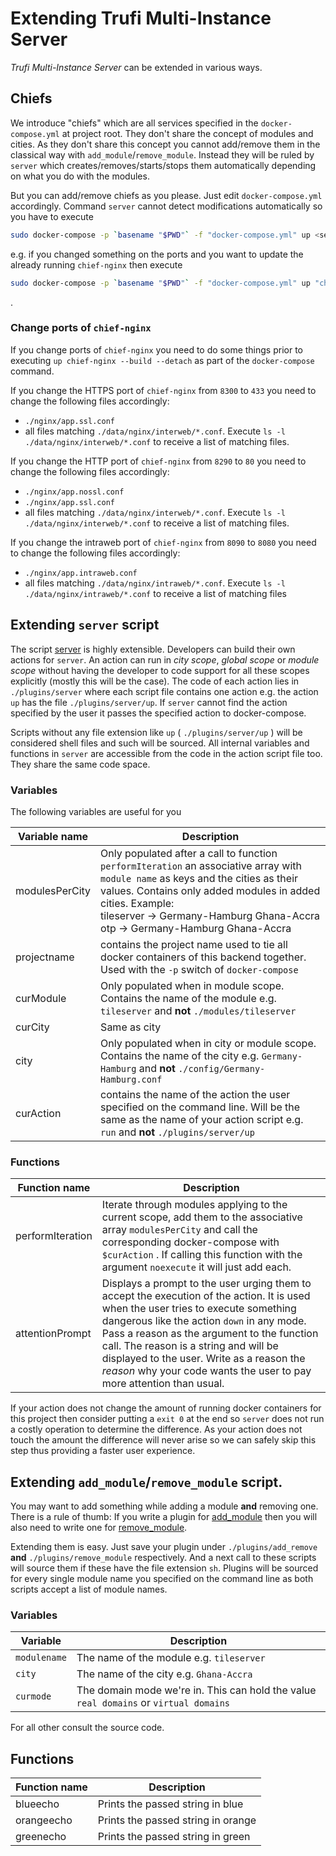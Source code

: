 # Extending Trufi Multi-Instance Server 

*Trufi Multi-Instance Server* can be extended in various ways.

## Chiefs

We introduce "chiefs" which are all services specified in the `docker-compose.yml` at project root. They don't share the concept of modules and cities. As they don't share this concept you cannot add/remove them in the classical way with `add_module`/`remove_module`. Instead they will be ruled by `server` which creates/removes/starts/stops them automatically depending on what you do with the modules.

But you can add/remove chiefs as you please. Just edit `docker-compose.yml` accordingly. Command `server` cannot detect modifications automatically so you have to execute

```bash
sudo docker-compose -p `basename "$PWD"` -f "docker-compose.yml" up <servicename> --build --detach
```

e.g. if you changed something on the ports and you want to update the already running `chief-nginx` then execute

```bash
sudo docker-compose -p `basename "$PWD"` -f "docker-compose.yml" up "chief-nginx" --build --detach
```

.

### Change ports of `chief-nginx`

If you change ports of `chief-nginx` you need to do some things prior to executing `up chief-nginx --build --detach` as part of the `docker-compose` command.

If you change the HTTPS port of `chief-nginx` from `8300` to `433` you need to change the following files accordingly:

- `./nginx/app.ssl.conf`
- all files matching `./data/nginx/interweb/*.conf`. Execute `ls -l ./data/nginx/interweb/*.conf` to receive a list of matching files.

If you change the HTTP port of `chief-nginx` from `8290` to `80` you need to change the following files accordingly:

- `./nginx/app.nossl.conf`
- `./nginx/app.ssl.conf`
- all files matching `./data/nginx/interweb/*.conf`. Execute `ls -l ./data/nginx/interweb/*.conf` to receive a list of matching files.

If you change the intraweb port of `chief-nginx` from `8090` to `8080` you need to change the following files accordingly:

- `./nginx/app.intraweb.conf`
- all files matching `./data/nginx/intraweb/*.conf`. Execute `ls -l ./data/nginx/intraweb/*.conf` to receive a list of matching files

## Extending `server` script

The script [server](./commands/server.md) is highly extensible. Developers can build their own actions for `server`. An action can run in *city scope*, *global scope* or *module scope* without having the developer to code support for all these scopes explicitly (mostly this will be the case). The code of each action lies in `./plugins/server` where each script file contains one action e.g. the action `up` has the file `./plugins/server/up`. If `server` cannot find the action specified by the user it passes the specified action to docker-compose.

Scripts without any file extension like `up` ( `./plugins/server/up` )  will be considered shell files and such will be sourced. All internal variables and functions in `server` are accessible from the code in the action script file too. They share the same code space.

### Variables

The following variables are useful for you

| Variable name  | Description                                                  |
| -------------- | ------------------------------------------------------------ |
| modulesPerCity | Only populated after a call to function `performIteration` an associative array with `module name` as keys and the cities as their values. Contains only added modules in added cities. Example:<br />tileserver -> Germany-Hamburg Ghana-Accra<br />otp -> Germany-Hamburg Ghana-Accra |
| projectname    | contains the project name used to tie all docker containers of this backend together. Used with the `-p` switch of `docker-compose` |
| curModule      | Only populated when in module scope. Contains the name of the module e.g. `tileserver`  and **not** `./modules/tileserver` |
| curCity        | Same as city                                                 |
| city           | Only populated when in city or module scope. Contains the name of the city e.g. `Germany-Hamburg` and **not** `./config/Germany-Hamburg.conf` |
| curAction      | contains the name of the action the user specified on the command line. Will be the same as the name of your action script e.g. `run` and **not** `./plugins/server/up` |

### Functions

| Function name    | Description                                                  |
| ---------------- | ------------------------------------------------------------ |
| performIteration | Iterate through modules applying to the current scope, add them to the associative array `modulesPerCity` and call the corresponding docker-compose with `$curAction` . If calling this function with the argument `noexecute` it will just add each. |
| attentionPrompt  | Displays a prompt to the user urging them to accept the execution of the action. It is used when the user tries to execute something dangerous like the action `down` in any mode. Pass a reason as the argument to the function call. The reason is a string and will be displayed to the user. Write as a reason the *reason* why your code wants the user to pay more attention than usual. |

If your action does not change the amount of running docker containers for this project then consider putting a `exit 0` at the end so `server` does not run a costly operation to determine the difference. As your action does not touch the amount the difference will never arise so we can safely skip this step thus providing a faster user experience.

## Extending `add_module`/`remove_module` script.

You may want to add something while adding a module **and** removing one. There is a rule of thumb: If you write a plugin for [add_module](./commands/add_module.md) then you will also need to write one for [remove_module](./commands/remove_module).

Extending them is easy. Just save your plugin under `./plugins/add_remove` **and** `./plugins/remove_module` respectively. And a next call to these scripts will source them if these have the file extension `sh`. Plugins will be sourced for every single module name you specified on the command line as both scripts accept a list of module names. 

### Variables

| Variable     | Description                                                  |
| ------------ | ------------------------------------------------------------ |
| `modulename` | The name of the module e.g. `tileserver`                     |
| `city`       | The name of the city e.g. `Ghana-Accra`                      |
| `curmode`    | The domain mode we're in. This can hold the value `real domains` or `virtual domains` |

For all other consult the source code.

## Functions

| Function name | Description                        |
| ------------- | ---------------------------------- |
| blueecho      | Prints the passed string in blue   |
| orangeecho    | Prints the passed string in orange |
| greenecho     | Prints the passed string in green  |

